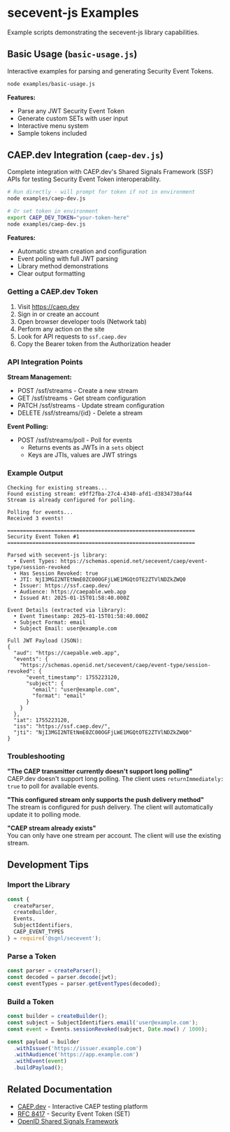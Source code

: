 # secevent-js Examples

Example scripts demonstrating the secevent-js library capabilities.

## Basic Usage (`basic-usage.js`)

Interactive examples for parsing and generating Security Event Tokens.

```bash
node examples/basic-usage.js
```

**Features:**
- Parse any JWT Security Event Token
- Generate custom SETs with user input  
- Interactive menu system
- Sample tokens included

## CAEP.dev Integration (`caep-dev.js`)

Complete integration with CAEP.dev's Shared Signals Framework (SSF) APIs for testing Security Event Token interoperability.

```bash
# Run directly - will prompt for token if not in environment
node examples/caep-dev.js

# Or set token in environment
export CAEP_DEV_TOKEN="your-token-here"
node examples/caep-dev.js
```

**Features:**
- Automatic stream creation and configuration
- Event polling with full JWT parsing
- Library method demonstrations
- Clear output formatting

### Getting a CAEP.dev Token

1. Visit https://caep.dev
2. Sign in or create an account
3. Open browser developer tools (Network tab)
4. Perform any action on the site
5. Look for API requests to `ssf.caep.dev`
6. Copy the Bearer token from the Authorization header

### API Integration Points

**Stream Management:**
- POST /ssf/streams - Create a new stream
- GET /ssf/streams - Get stream configuration
- PATCH /ssf/streams - Update stream configuration
- DELETE /ssf/streams/{id} - Delete a stream

**Event Polling:**
- POST /ssf/streams/poll - Poll for events
  - Returns events as JWTs in a `sets` object
  - Keys are JTIs, values are JWT strings

### Example Output

```
Checking for existing streams...
Found existing stream: e9ff2fba-27c4-4340-afd1-d3834730af44
Stream is already configured for polling.

Polling for events...
Received 3 events!

============================================================
Security Event Token #1
============================================================

Parsed with secevent-js library:
  • Event Types: https://schemas.openid.net/secevent/caep/event-type/session-revoked
  • Has Session Revoked: true
  • JTI: NjI3MGI2NTEtNmE0ZC00OGFjLWE1MGQtOTE2ZTVlNDZkZWQ0
  • Issuer: https://ssf.caep.dev/
  • Audience: https://caepable.web.app
  • Issued At: 2025-01-15T01:58:40.000Z

Event Details (extracted via library):
  • Event Timestamp: 2025-01-15T01:58:40.000Z
  • Subject Format: email
  • Subject Email: user@example.com

Full JWT Payload (JSON):
{
  "aud": "https://caepable.web.app",
  "events": {
    "https://schemas.openid.net/secevent/caep/event-type/session-revoked": {
      "event_timestamp": 1755223120,
      "subject": {
        "email": "user@example.com",
        "format": "email"
      }
    }
  },
  "iat": 1755223120,
  "iss": "https://ssf.caep.dev/",
  "jti": "NjI3MGI2NTEtNmE0ZC00OGFjLWE1MGQtOTE2ZTVlNDZkZWQ0"
}
```

### Troubleshooting

**"The CAEP transmitter currently doesn't support long polling"**  
CAEP.dev doesn't support long polling. The client uses `returnImmediately: true` to poll for available events.

**"This configured stream only supports the push delivery method"**  
The stream is configured for push delivery. The client will automatically update it to polling mode.

**"CAEP stream already exists"**  
You can only have one stream per account. The client will use the existing stream.

## Development Tips

### Import the Library

```javascript
const { 
  createParser, 
  createBuilder, 
  Events, 
  SubjectIdentifiers,
  CAEP_EVENT_TYPES 
} = require('@sgnl/secevent');
```

### Parse a Token

```javascript
const parser = createParser();
const decoded = parser.decode(jwt);
const eventTypes = parser.getEventTypes(decoded);
```

### Build a Token

```javascript
const builder = createBuilder();
const subject = SubjectIdentifiers.email('user@example.com');
const event = Events.sessionRevoked(subject, Date.now() / 1000);

const payload = builder
  .withIssuer('https://issuer.example.com')
  .withAudience('https://app.example.com')
  .withEvent(event)
  .buildPayload();
```

## Related Documentation

- [CAEP.dev](https://caep.dev) - Interactive CAEP testing platform
- [RFC 8417](https://datatracker.ietf.org/doc/html/rfc8417) - Security Event Token (SET)
- [OpenID Shared Signals Framework](https://openid.net/specs/openid-sse-framework-1_0.html)